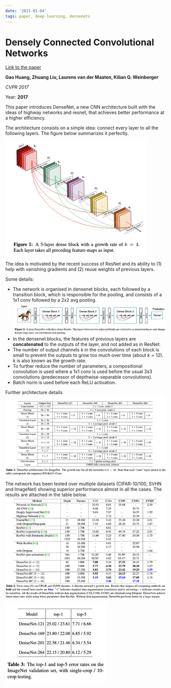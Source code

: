 ```yaml
---
date: '2021-01-04'
tags: paper, deep-learning, densenets
---
```

# Densely Connected Convolutional Networks

[Link to the paper](https://arxiv.org/abs/1608.06993)

**Gao Huang, Zhuang Liu, Laurens van der Maaten, Kilian Q. Weinberger**

*CVPR 2017*

Year: **2017**

This paper introduces DenseNet, a new CNN architecture built with the ideas of highway networks and resnet, that achieves better performance at a higher efficiency.

The architecture consists on a simple idea: connect every layer to all the following layers. The figure below summarizes it perfectly.

![](assets/huang2018/densenet_block.png)

The idea is motivated by the recent success of ResNet and its ability to (1) help with vanishing gradients and (2) reuse weights of previous layers.

Some details:
- The network is organised in densenet blocks, each followed by a transition block, which is responsible for the pooling, and consists of a 1x1 conv followed by a 2x2 avg pooling.
  ![](assets/huang2018/architecture.png)
- In the densenet blocks, the features of previous layers are **concatenated** to the outputs of the layer, and not added as in ResNet.
- The number of output channels $k$ in the convolutions of each block is small to prevent the outputs to grow too much over time (about $k=12$). $k$ is also known as the growth rate.
- To further reduce the number of parameters, a compositional convolution is used where a 1x1 conv is used before the usual 3x3 convolutions (predecessor of depthwise-separable convolutions).
- Batch norm is used before each ReLU activation.

Further architecture details
![](assets/huang2018/architecture_details.png)

The network has been tested over multiple datasets (CIFAR-10/100, SVHN and ImageNet) showing superior performance almost in all the cases. The results are attached in the table below.
![](assets/huang2018/results_small_datasets.png)

![](assets/huang2018/results_imagenet.png)